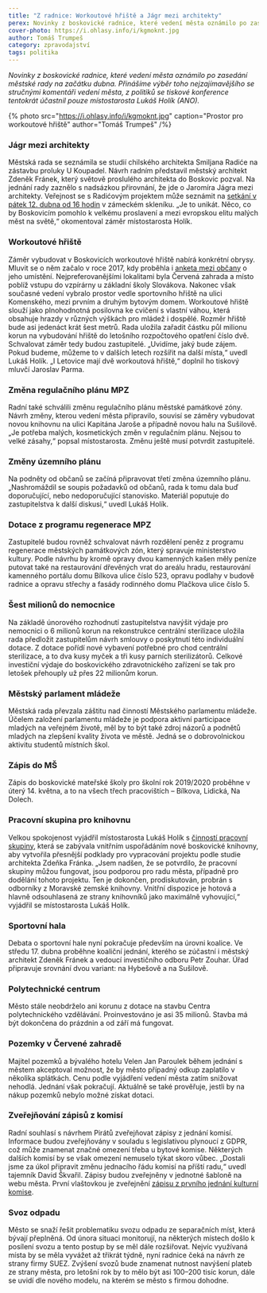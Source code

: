 ```yaml
---
title: "Z radnice: Workoutové hřiště a Jágr mezi architekty"
perex: Novinky z boskovické radnice, které vedení města oznámilo po zasedání městské rady na začátku dubna. Přinášíme výběr toho nejzajímavějšího se stručnými komentáři vedení města.
cover-photo: https://i.ohlasy.info/i/kgmoknt.jpg
author: Tomáš Trumpeš
category: zpravodajství
tags: politika
---
```


*Novinky z boskovické radnice, které vedení města oznámilo po zasedání městské rady na začátku dubna. Přinášíme výběr toho nejzajímavějšího se stručnými komentáři vedení města, z politiků se tiskové konference tentokrát účastnil pouze místostarosta Lukáš Holík (ANO).*

{% photo src="https://i.ohlasy.info/i/kgmoknt.jpg" caption="Prostor pro workoutové hřiště" author="Tomáš Trumpeš" /%}

### Jágr mezi architekty

Městská rada se seznámila se studií chilského architekta Smiljana Radiće na zástavbu proluky U Koupadel. Návrh radním představil městský architekt Zdeněk Fránek, který světově proslulého architekta do Boskovic pozval. Na jednání rady zaznělo s nadsázkou přirovnání, že jde o Jaromíra Jágra mezi architekty. Veřejnost se s Radićovým projektem může seznámit na [setkání v pátek 12. dubna od 16 hodin](https://www.facebook.com/events/1256258811206194/) v zámeckém skleníku. „Je to unikát. Něco, co by Boskovicím pomohlo k velkému proslavení a mezi evropskou elitu malých měst na světě,“ okomentoval záměr místostarosta Holík.

### Workoutové hřiště

Záměr vybudovat v Boskovicích workoutové hřiště nabírá konkrétní obrysy. Mluvit se o něm začalo v roce 2017, kdy proběhla i [anketa mezi občany](https://www.boskovice.cz/jak-dopadla-anketa/d-32238) o jeho umístění. Nejpreferovanějšími lokalitami byla Červená zahrada a místo poblíž vstupu do vzpírárny u základní školy Slovákova. Nakonec však současné vedení vybralo  prostor vedle sportovního hřiště na ulici Komenského, mezi prvním a druhým bytovým domem. Workoutové hřiště slouží jako plnohodnotná posilovna ke cvičení s vlastní váhou, která obsahuje hrazdy v různých výškách pro mládež i dospělé. Rozměr hřiště bude asi jedenáct krát šest metrů. Rada uložila zařadit částku půl milionu korun na vybudování hřiště do letošního rozpočtového opatření číslo dvě. Schvalovat záměr tedy budou zastupitelé. „Uvidíme, jaký bude zájem. Pokud budeme, můžeme to v dalších letech rozšířit na další místa,“ uvedl Lukáš Holík. „I Letovice mají dvě workoutová hřiště,“ doplnil ho tiskový mluvčí Jaroslav Parma.

### Změna regulačního plánu MPZ

Radní také schválili změnu regulačního plánu městské památkové zóny. Návrh změny, kterou vedení města připravilo, souvisí se záměry vybudovat novou knihovnu na ulici Kapitána Jaroše a případně novou halu na Sušilově. „Je potřeba malých, kosmetických změn v regulačním plánu. Nejsou to velké zásahy,“ popsal místostarosta. Změnu ještě musí potvrdit zastupitelé.

### Změny územního plánu

Na podněty od občanů se začíná připravovat třetí změna územního plánu. „Nashromáždil se soupis požadavků od občanů, rada k tomu dala buď doporučující, nebo nedoporučující stanovisko. Materiál poputuje do zastupitelstva k další diskusi,“ uvedl Lukáš Holík.

### Dotace z programu regenerace MPZ

Zastupitelé budou rovněž schvalovat návrh rozdělení peněz z programu regenerace městských památkových zón, který spravuje ministerstvo kultury. Podle návrhu by kromě opravy dvou kamenných kašen měly peníze putovat také na restaurování dřevěných vrat do areálu hradu, restaurování kamenného portálu domu Bílkova ulice číslo 523, opravu podlahy v budově radnice a opravu střechy a fasády rodinného domu Plačkova ulice číslo 5.

### Šest milionů do nemocnice

Na základě únorového rozhodnutí zastupitelstva navýšit výdaje pro nemocnici o 6 milionů korun na rekonstrukce centrální sterilizace uložila rada předložit zastupitelům návrh smlouvy o poskytnutí této individuální dotace. Z dotace pořídí nové vybavení potřebné pro chod centrální sterilizace, a to dva kusy myček a tři kusy parních sterilizátorů. Celkové investiční výdaje do boskovického zdravotnického zařízení se tak pro letošek přehouply už přes 22 milionům korun.

### Městský parlament mládeže

Městská rada převzala záštitu nad činností Městského parlamentu mládeže. Účelem založení parlamentu mládeže je podpora aktivní participace mladých na veřejném životě, měl by to být také zdroj názorů a podnětů mladých na zlepšení kvality života ve městě. Jedná se o dobrovolnickou aktivitu studentů místních škol.

### Zápis do MŠ

Zápis do boskovické mateřské školy pro školní rok 2019/2020 proběhne v úterý 14. května, a to na všech třech pracovištích – Bílkova, Lidická, Na Dolech.

### Pracovní skupina pro knihovnu

Velkou spokojenost vyjádřil místostarosta Lukáš Holík s [činností pracovní skupiny](https://forum.ohlasy.info/t/3-schuzka-pracovni-skupiny-pro-knihovnu/296), která se zabývala vnitřním uspořádáním nové boskovické knihovny, aby vytvořila přesnější podklady pro vypracování projektu podle studie architekta Zdeňka Fránka. „Jsem nadšen, že se potvrdilo, že pracovní skupiny můžou fungovat, jsou podporou pro radu města, případně pro dodělání tohoto projektu. Ten je dokončen, prodiskutován, probrán s odborníky z Moravské zemské knihovny. Vnitřní dispozice je hotová a hlavně odsouhlasená ze strany knihovníků jako maximálně vyhovující,“ vyjádřil se místostarosta Lukáš Holík.

### Sportovní hala

Debata o sportovní hale nyní pokračuje především na úrovni koalice. Ve středu 17. dubna proběhne koaliční jednání, kterého se zúčastní i městský architekt Zdeněk Fránek a vedoucí investičního odboru Petr Zouhar. Úřad připravuje srovnání dvou variant: na Hybešově a na Sušilově.

### Polytechnické centrum

Město stále neobdrželo ani korunu z dotace na stavbu Centra polytechnického vzdělávání. Proinvestováno je asi 35 milionů. Stavba má být dokončena do prázdnin a od září má fungovat.

### Pozemky v Červené zahradě

Majitel pozemků a bývalého hotelu Velen Jan Paroulek během jednání s městem akceptoval možnost, že by město případný odkup zaplatilo v několika splátkách. Cenu podle vyjádření vedení města zatím snižovat nehodlá. Jednání však pokračují. Aktuálně se také prověřuje, jestli by na nákup pozemků nebylo možné získat dotaci.

### Zveřejňování zápisů z komisí

Radní souhlasí s návrhem Pirátů zveřejňovat zápisy z jednání komisí. Informace budou zveřejňovány v souladu s legislativou plynoucí z GDPR, což může znamenat značné omezení třeba u bytové komise. Některých dalších komisí by se však omezení nemuselo týkat skoro vůbec. „Dostali jsme za úkol připravit změnu jednacího řádu komisí na příští radu,“ uvedl tajemník David Škvařil. Zápisy budou zveřejněny v jednotné šabloně na webu města. První vlaštovkou je zveřejnění [zápisu z prvního jednání kulturní komise](https://boskovice.cz/assets/File.ashx?id_org=832&id_dokumenty=35988).

### Svoz odpadu

Město se snaží řešit problematiku svozu odpadu ze separačních míst, která bývají přeplněná. Od února situaci monitorují, na některých místech došlo k posílení svozu a tento postup by se měl dále rozšiřovat. Nejvíc využívaná místa by se měla vyvážet až třikrát týdně, nyní radnice čeká na návrh ze strany firmy SUEZ. Zvýšení svozů bude znamenat nutnost navýšení plateb ze strany města, pro letošní rok by to mělo být asi 100–200 tisíc korun, dále se uvidí dle nového modelu, na kterém se město s firmou dohodne.

